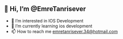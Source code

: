 ## 👋 Hi, I’m @EmreTanrisever
- 👀 I’m interested in IOS Development
- 🌱 I’m currently learning ios development
- 📫 How to reach me emretanrisever.34@hotmail.com
